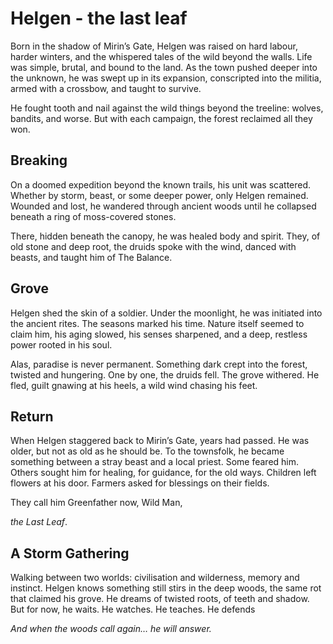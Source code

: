# Helgen - the last leaf

Born in the shadow of Mirin’s Gate, Helgen was raised on hard labour, harder winters, and the whispered tales of the wild beyond the walls. Life was simple, brutal, and bound to the land. As the town pushed deeper into the unknown, he was swept up in its expansion, conscripted into the militia, armed with a crossbow, and taught to survive.

He fought tooth and nail against the wild things beyond the treeline: wolves, bandits, and worse. But with each campaign, the forest reclaimed all they won.

## Breaking
On a doomed expedition beyond the known trails, his unit was scattered. Whether by storm, beast, or some deeper power, only Helgen remained. Wounded and lost, he wandered through ancient woods until he collapsed beneath a ring of moss-covered stones.

There, hidden beneath the canopy, he was healed body and spirit. They, of old stone and deep root, the druids spoke with the wind, danced with beasts, and taught him of The Balance. 

## Grove
Helgen shed the skin of a soldier. Under the moonlight, he was initiated into the ancient rites. The seasons marked his time. Nature itself seemed to claim him, his aging slowed, his senses sharpened, and a deep, restless power rooted in his soul.

Alas, paradise is never permanent. Something dark crept into the forest, twisted and hungering. One by one, the druids fell. The grove withered. He fled, guilt gnawing at his heels, a wild wind chasing his feet.

## Return
When Helgen staggered back to Mirin’s Gate, years had passed. He was older, but not as old as he should be. To the townsfolk, he became something between a stray beast and a local priest. Some feared him. Others sought him for healing, for guidance, for the old ways. Children left flowers at his door. Farmers asked for blessings on their fields. 

They call him Greenfather now, Wild Man,

*the Last Leaf*.


## A Storm Gathering
Walking between two worlds: civilisation and wilderness, memory and instinct. Helgen knows something still stirs in the deep woods, the same rot that claimed his grove. He dreams of twisted roots, of teeth and shadow. But for now, he waits. He watches. He teaches. He defends

*And when the woods call again… he will answer.*
